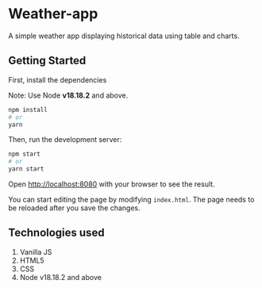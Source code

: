 # Weather-app
A simple weather app displaying historical data using table and charts.

## Getting Started

First, install the dependencies

Note: Use Node **v18.18.2** and above.

```bash
npm install
# or
yarn
```

Then, run the development server:

```bash
npm start
# or
yarn start
```

Open [http://localhost:8080](http://localhost:8080) with your browser to see the result.

You can start editing the page by modifying `index.html`. The page needs to be reloaded after you save the changes.




## Technologies used

1. Vanilla JS
2. HTML5
3. CSS
4. Node v18.18.2 and above

